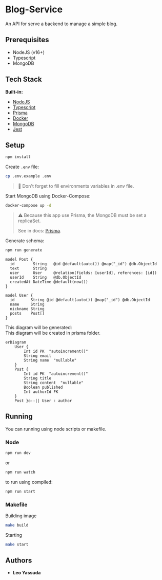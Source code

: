 # Blog-Service

An API for serve a backend to manage a simple blog.

## Prerequisites

- NodeJS (v16+)
- Typescript
- MongoDB

## Tech Stack

**Built-in:**

- [NodeJS](https://nodejs.org/)
- [Typescript](https://www.typescriptlang.org/)
- [Prisma](https://www.prisma.io/)
- [Docker](https://www.docker.com/)
- [MongoDB](https://www.mongodb.com/pt-br)
- [Jest](https://jestjs.io/)

## Setup

```bash
npm install
```

Create `.env` file:

```bash
cp .env.example .env
```

> 💭 Don't forget to fill environments variables in .env file.

Start MongoDB using Docker-Compose:

```bash
docker-compose up -d
```

> ⚠️ Because this app use Prisma, the MongoDB must be set a replicaSet.
>
> See in docs: [Prisma](https://www.prisma.io/docs/concepts/database-connectors/mongodb).

Generate schema:

```bash
npm run generate
```

```prisma
model Post {
  id        String   @id @default(auto()) @map("_id") @db.ObjectId
  text      String
  user      User     @relation(fields: [userId], references: [id])
  userId    String   @db.ObjectId
  createdAt DateTime @default(now())
}

model User {
  id       String @id @default(auto()) @map("_id") @db.ObjectId
  name     String
  nickname String
  posts    Post[]
}
```

This diagram will be generated:<br>
This diagram will be created in prisma folder.

```mermaid
erDiagram
	User {
		Int id PK  "autoincrement()"
		String email
		String name  "nullable"
	}
	Post {
		Int id PK  "autoincrement()"
		String title
		String content  "nullable"
		Boolean published
		Int authorId FK
	}
	Post }o--|| User : author

```

## Running

You can running using node scripts or makefile.

### Node

```bash
npm run dev
```

or

```bash
npm run watch
```

to run using compiled:

```bash
npm run start
```

### Makefile

Building image

```bash
make build
```

Starting

```bash
make start
```

## Authors

- **Leo Yassuda**
